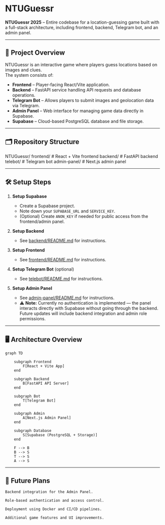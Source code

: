 # NTUGuessr

**NTUGuessr 2025** – Entire codebase for a location-guessing game built with a full-stack architecture, including frontend, backend, Telegram bot, and an admin panel.

---

## 📌 Project Overview

NTUGuessr is an interactive game where players guess locations based on images and clues.  
The system consists of:

- **Frontend** – Player-facing React/Vite application.
- **Backend** – FastAPI service handling API requests and database operations.
- **Telegram Bot** – Allows players to submit images and geolocation data via Telegram.
- **Admin Panel** – Web interface for managing game data directly in Supabase.
- **Supabase** – Cloud-based PostgreSQL database and file storage.

---

## 🗂️ Repository Structure

NTUGuessr/
frontend/ # React + Vite frontend
backend/ # FastAPI backend
telebot/ # Telegram bot
admin-panel/ # Next.js admin panel

---

## 🛠️ Setup Steps

1. **Setup Supabase**

   - Create a Supabase project.
   - Note down your `SUPABASE_URL` and `SERVICE_KEY`.
   - (Optional) Create `ANON_KEY` if needed for public access from the frontend/admin panel.

2. **Setup Backend**

   - See [backend/README.md](backend/README.md) for instructions.

3. **Setup Frontend**

   - See [frontend/README.md](frontend/README.md) for instructions.

4. **Setup Telegram Bot** (optional)

   - See [telebot/README.md](telebot/README.md) for instructions.

5. **Setup Admin Panel**
   - See [admin-panel/README.md](admin-panel/README.md) for instructions.
   - ⚠ **Note:** Currently no authentication is implemented — the panel interacts directly with Supabase without going through the backend. Future updates will include backend integration and admin role permissions.

---

## 🖥️ Architecture Overview

```mermaid
graph TD

    subgraph Frontend
        F[React + Vite App]
    end

    subgraph Backend
        B[FastAPI API Server]
    end

    subgraph Bot
        T[Telegram Bot]
    end

    subgraph Admin
        A[Next.js Admin Panel]
    end

    subgraph Database
        S[Supabase (PostgreSQL + Storage)]
    end

    F --> B
    B --> S
    T --> S
    A --> S
```

---

## 🚀 Future Plans

    Backend integration for the Admin Panel.

    Role-based authentication and access control.

    Deployment using Docker and CI/CD pipelines.

    Additional game features and UI improvements.
